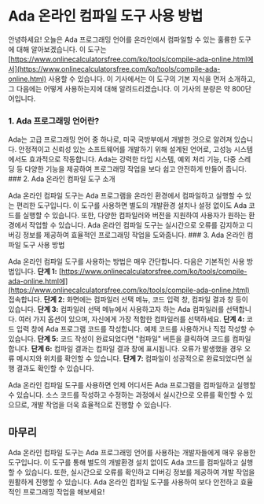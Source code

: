 Ada 온라인 컴파일 도구 사용 방법
====================

안녕하세요! 오늘은 Ada 프로그래밍 언어를 온라인에서 컴파일할 수 있는 훌륭한 도구에 대해 알아보겠습니다. 이 도구는 [https://www.onlinecalculatorsfree.com/ko/tools/compile-ada-online.html에서](https://www.onlinecalculatorsfree.com/ko/tools/compile-ada-online.html) 사용할 수 있습니다. 이 기사에서는 이 도구의 기본 지식을 먼저 소개하고, 그 다음에는 어떻게 사용하는지에 대해 알려드리겠습니다. 이 기사의 분량은 약 800단어입니다.

### 1. Ada 프로그래밍 언어란?

Ada는 고급 프로그래밍 언어 중 하나로, 미국 국방부에서 개발한 것으로 알려져 있습니다. 안정적이고 신뢰성 있는 소프트웨어를 개발하기 위해 설계된 언어로, 고성능 시스템에서도 효과적으로 작동합니다. Ada는 강력한 타입 시스템, 예외 처리 기능, 다중 스레딩 등 다양한 기능을 제공하여 프로그래밍 작업을 보다 쉽고 안전하게 만들어 줍니다. ### 2. Ada 온라인 컴파일 도구 소개

Ada 온라인 컴파일 도구는 Ada 프로그램을 온라인 환경에서 컴파일하고 실행할 수 있는 편리한 도구입니다. 이 도구를 사용하면 별도의 개발환경 설치나 설정 없이도 Ada 코드를 실행할 수 있습니다. 또한, 다양한 컴파일러와 버전을 지원하여 사용자가 원하는 환경에서 작업할 수 있습니다. Ada 온라인 컴파일 도구는 실시간으로 오류를 감지하고 디버깅 정보를 제공하여 효율적인 프로그래밍 작업을 도와줍니다. ### 3. Ada 온라인 컴파일 도구 사용 방법

Ada 온라인 컴파일 도구를 사용하는 방법은 매우 간단합니다. 다음은 기본적인 사용 방법입니다. **단계 1:** [https://www.onlinecalculatorsfree.com/ko/tools/compile-ada-online.html에](https://www.onlinecalculatorsfree.com/ko/tools/compile-ada-online.html) 접속합니다. **단계 2:** 화면에는 컴파일러 선택 메뉴, 코드 입력 창, 컴파일 결과 창 등이 있습니다. **단계 3:** 컴파일러 선택 메뉴에서 사용하고자 하는 Ada 컴파일러를 선택합니다. 여러 가지 옵션이 있으며, 자신에게 가장 적합한 컴파일러를 선택하세요. **단계 4:** 코드 입력 창에 Ada 프로그램 코드를 작성합니다. 예제 코드를 사용하거나 직접 작성할 수 있습니다. **단계 5:** 코드 작성이 완료되었다면 "컴파일" 버튼을 클릭하여 코드를 컴파일합니다. **단계 6:** 컴파일 결과는 컴파일 결과 창에 표시됩니다. 오류가 발생했을 경우 오류 메시지와 위치를 확인할 수 있습니다. **단계 7:** 컴파일이 성공적으로 완료되었다면 실행 결과도 확인할 수 있습니다.

Ada 온라인 컴파일 도구를 사용하면 언제 어디서든 Ada 프로그램을 컴파일하고 실행할 수 있습니다. 소스 코드를 작성하고 수정하는 과정에서 실시간으로 오류를 확인할 수 있으므로, 개발 작업을 더욱 효율적으로 진행할 수 있습니다.

마무리
---

Ada 온라인 컴파일 도구는 Ada 프로그래밍 언어를 사용하는 개발자들에게 매우 유용한 도구입니다. 이 도구를 통해 별도의 개발환경 설치 없이도 Ada 코드를 컴파일하고 실행할 수 있습니다. 또한, 실시간으로 오류를 확인하고 디버깅 정보를 제공하여 개발 작업을 원활하게 진행할 수 있습니다. Ada 온라인 컴파일 도구를 사용하여 보다 안전하고 효율적인 프로그래밍 작업을 해보세요!